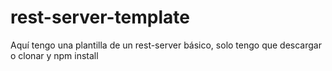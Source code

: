 # rest-server-template

Aquí tengo una plantilla de un rest-server básico, solo tengo que descargar o clonar y npm install
